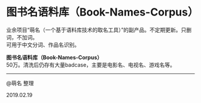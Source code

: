 # 图书名语料库（Book-Names-Corpus）
业余项目“萌名（一个基于语料库技术的取名工具）”的副产品。不定期更新。只删词，不加词。</br>
可用于中文分词、作品名识别。

<strong>图书名语料库（Book-Names-Corpus）</strong></br>
50万。清洗后仍存有大量badcase，主要是电影名、电视名、游戏名等。

---

@萌名 整理

2019.02.19
